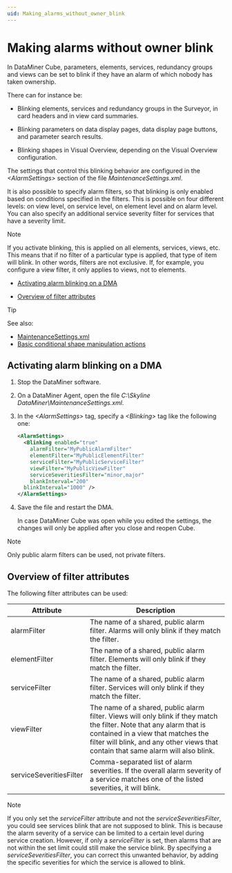 ```yaml
---
uid: Making_alarms_without_owner_blink
---
```


# Making alarms without owner blink

In DataMiner Cube, parameters, elements, services, redundancy groups and views can be set to blink if they have an alarm of which nobody has taken ownership.

There can for instance be:

- Blinking elements, services and redundancy groups in the Surveyor, in card headers and in view card summaries.

- Blinking parameters on data display pages, data display page buttons, and parameter search results.

- Blinking shapes in Visual Overview, depending on the Visual Overview configuration.

The settings that control this blinking behavior are configured in the *\<AlarmSettings>* section of the file *MaintenanceSettings.xml*.

It is also possible to specify alarm filters, so that blinking is only enabled based on conditions specified in the filters. This is possible on four different levels: on view level, on service level, on element level and on alarm level. You can also specify an additional service severity filter for services that have a severity limit.

> [!NOTE]
> If you activate blinking, this is applied on all elements, services, views, etc. This means that if no filter of a particular type is applied, that type of item will blink. In other words, filters are not exclusive. If, for example, you configure a view filter, it only applies to views, not to elements.

- [Activating alarm blinking on a DMA](#activating-alarm-blinking-on-a-dma)

- [Overview of filter attributes](#overview-of-filter-attributes)

> [!TIP]
> See also:
>
> - [MaintenanceSettings.xml](xref:MaintenanceSettings_xml)
> - [Basic conditional shape manipulation actions](xref:Basic_conditional_shape_manipulation_actions)

## Activating alarm blinking on a DMA

1. Stop the DataMiner software.

1. On a DataMiner Agent, open the file *C:\\Skyline DataMiner\\MaintenanceSettings.xml*.

1. In the *\<AlarmSettings>* tag, specify a *\<Blinking>* tag like the following one:

   ```xml
   <AlarmSettings>
     <Blinking enabled="true"
       alarmFilter="MyPublicAlarmFilter"
       elementFilter="MyPublicElementFilter"
       serviceFilter="MyPublicServiceFilter"
       viewFilter="MyPublicViewFilter"
       serviceSeveritiesFilter="minor,major"
       blankInterval="200"
     blinkInterval="1000" />
   </AlarmSettings>
   ```

1. Save the file and restart the DMA.

   In case DataMiner Cube was open while you edited the settings, the changes will only be applied after you close and reopen Cube.

> [!NOTE]
> Only public alarm filters can be used, not private filters.

## Overview of filter attributes

The following filter attributes can be used:

| Attribute | Description |
|--|--|
| alarmFilter | The name of a shared, public alarm filter. Alarms will only blink if they match the filter. |
| elementFilter | The name of a shared, public alarm filter. Elements will only blink if they match the filter. |
| serviceFilter | The name of a shared, public alarm filter. Services will only blink if they match the filter. |
| viewFilter | The name of a shared, public alarm filter. Views will only blink if they match the filter. Note that any alarm that is contained in a view that matches the filter will blink, and any other views that contain that same alarm will also blink. |
| serviceSeveritiesFilter | Comma-separated list of alarm severities. If the overall alarm severity of a service matches one of the listed severities, it will blink. |

> [!NOTE]
> If you only set the *serviceFilter* attribute and not the *serviceSeveritiesFilter*, you could see services blink that are not supposed to blink. This is because the alarm severity of a service can be limited to a certain level during service creation. However, if only a *serviceFilter* is set, then alarms that are not within the set limit could still make the service blink. By specifying a *serviceSeveritiesFilter*, you can correct this unwanted behavior, by adding the specific severities for which the service is allowed to blink.
